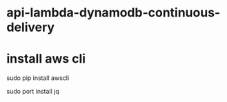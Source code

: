 # api-lambda-dynamodb-continuous-delivery


# install aws cli
sudo pip install awscli

sudo port install jq
